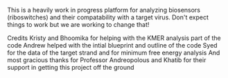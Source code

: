 This is a heavily work in progress platform for analyzing biosensors (riboswitches) and their compatability with a target virus. Don't expect things to work but we are working to change that!


Credits
Kristy and Bhoomika for helping with the KMER analysis part of the code
Andrew helped with the intial blueprint and outline of the code
Syed for the data of the target strand and for minimum free energy analysis
And most gracious thanks for Professor Andreopolous and Khatib for their support in getting this project off the ground
